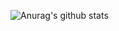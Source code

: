 ![Anurag's github stats](https://github-readme-stats.vercel.app/api?username=Timtaran&show_icons=true&theme=title_color)
